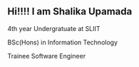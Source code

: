 ## Hi!!!! I am Shalika Upamada  

4th year Undergratuate at SLIIT

BSc(Hons) in Information Technology

Trainee Software Engineer
